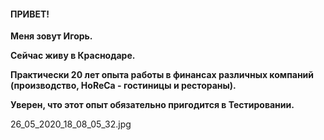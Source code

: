 #### ПРИВЕТ!

**Меня зовут Игорь.**

**Сейчас живу в Краснодаре.**

**Практически 20 лет опыта работы в финансах различных компаний (производство, HoReCa - гостиницы и рестораны).**

**Уверен, что этот опыт обязательно пригодится в Тестировании.**

26_05_2020_18_08_05_32.jpg